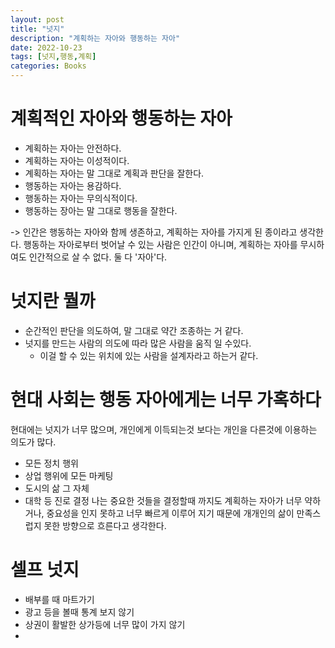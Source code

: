 ```yaml
---
layout: post
title: "넛지"
description: "계획하는 자아와 행동하는 자아"
date: 2022-10-23
tags: [넛지,행동,계획]
categories: Books
---
```


# 계획적인 자아와 행동하는 자아
- 계획하는 자아는 안전하다.
- 계획하는 자아는 이성적이다.
- 계획하는 자아는 말 그대로 계획과 판단을 잘한다.
- 행동하는 자아는 용감하다.
- 행동하는 자아는 무의식적이다.
- 행동하는 장아는 말 그대로 행동을 잘한다.

-> 인간은 행동하는 자아와 함께 생존하고, 계획하는 자아를 가지게 된 종이라고 생각한다. 행동하는 자아로부터 벗어날 수 있는 사람은 인간이 아니며, 계획하는 자아를 무시하여도 인간적으로 살 수 없다. 둘 다 '자아'다.
# 넛지란 뭘까
- 순간적인 판단을 의도하여, 말 그대로 약간 조종하는 거 같다.
- 넛지를 만드는 사람의 의도에 따라 많은 사람을 움직 일 수있다.
  - 이걸 할 수 있는 위치에 있는 사람을 설계자라고 하는거 같다.
# 현대 사회는 행동 자아에게는 너무 가혹하다
현대에는 넛지가 너무 많으며, 개인에게 이득되는것 보다는 개인을 다른것에 이용하는 의도가 많다.
- 모든 정치 행위
- 상업 행위에 모든 마케팅
- 도시의 삶 그 자체
- 대학 등 진로 결정
나는 중요한 것들을 결정할때 까지도 계획하는 자아가 너무 약하거나, 중요성을 인지 못하고 너무 빠르게 이루어 지기 때문에 개개인의 삶이 만족스럽지 못한 방향으로 흐른다고 생각한다.
# 셀프 넛지
- 배부를 때 마트가기
- 광고 등을 볼때 통계 보지 않기
- 상권이 활발한 상가등에 너무 많이 가지 않기
- 
